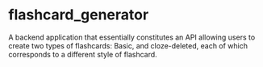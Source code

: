 # flashcard_generator

A backend application that essentially constitutes an API allowing users to create two types of flashcards: Basic, and cloze-deleted, each of which corresponds to a different style of flashcard.
